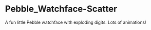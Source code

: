 Pebble_Watchface-Scatter
========================

A fun little Pebble watchface with exploding digits.  Lots of animations!
